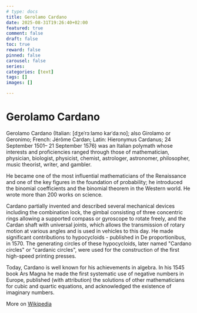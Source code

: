 ```yaml
---
# type: docs 
title: Gerolamo Cardano
date: 2025-08-31T19:26:40+02:00
featured: true
comment: false
draft: false
toc: true
reward: false
pinned: false
carousel: false
series:
categories: [text]
tags: []
images: []

---
```


# Gerolamo Cardano

Gerolamo Cardano (Italian: [dʒeˈrɔːlamo karˈdaːno]; also Girolamo or Geronimo; French: Jérôme Cardan; Latin: Hieronymus Cardanus; 24 September 1501– 21 September 1576) was an Italian polymath whose interests and proficiencies ranged through those of mathematician, physician, biologist, physicist, chemist, astrologer, astronomer, philosopher, music theorist, writer, and gambler. 
<!--more-->
He became one of the most influential mathematicians of the Renaissance and one of the key figures in the foundation of probability; he introduced the binomial coefficients and the binomial theorem in the Western world. He wrote more than 200 works on science.


Cardano partially invented and described several mechanical devices including the combination lock, the gimbal consisting of three concentric rings allowing a supported compass or gyroscope to rotate freely, and the Cardan shaft with universal joints, which allows the transmission of rotary motion at various angles and is used in vehicles to this day. He made significant contributions to hypocycloids - published in De proportionibus, in 1570. The generating circles of these hypocycloids, later named "Cardano circles" or "cardanic circles", were used for the construction of the first high-speed printing presses.


Today, Cardano is well known for his achievements in algebra. In his 1545 book Ars Magna he made the first systematic use of negative numbers in Europe, published (with attribution) the solutions of other mathematicians for cubic and quartic equations, and acknowledged the existence of imaginary numbers.


More on [Wikipedia](https://en.wikipedia.org/wiki/Gerolamo_Cardano)